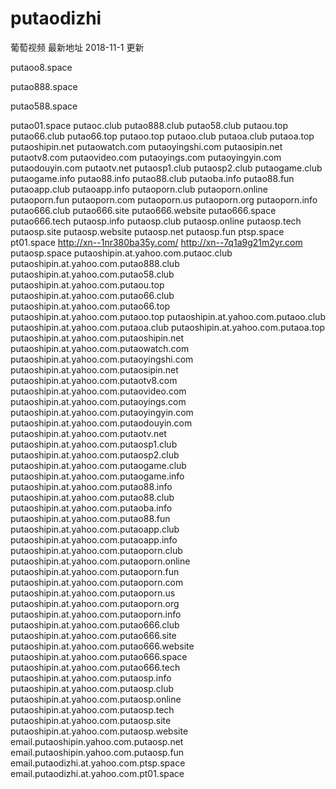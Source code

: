 # putaodizhi
葡萄视频 最新地址 2018-11-1 更新

putaoo8.space

putao888.space

putao588.space

putao01.space
putaoc.club
putao888.club
putao58.club
putaou.top
putao66.club
putao66.top
putaoo.top
putaoo.club
putaoa.club
putaoa.top
putaoshipin.net
putaowatch.com
putaoyingshi.com
putaosipin.net
putaotv8.com
putaovideo.com
putaoyings.com
putaoyingyin.com
putaodouyin.com
putaotv.net
putaosp1.club
putaosp2.club
putaogame.club
putaogame.info
putao88.info
putao88.club
putaoba.info
putao88.fun
putaoapp.club
putaoapp.info
putaoporn.club
putaoporn.online
putaoporn.fun
putaoporn.com
putaoporn.us
putaoporn.org
putaoporn.info
putao666.club
putao666.site
putao666.website
putao666.space
putao666.tech
putaosp.info
putaosp.club
putaosp.online
putaosp.tech
putaosp.site
putaosp.website
putaosp.net
putaosp.fun
ptsp.space
pt01.space
http://xn--1nr380ba35y.com/
http://xn--7q1a9g21m2yr.com
putaosp.space
putaoshipin.at.yahoo.com.putaoc.club
putaoshipin.at.yahoo.com.putao888.club
putaoshipin.at.yahoo.com.putao58.club
putaoshipin.at.yahoo.com.putaou.top
putaoshipin.at.yahoo.com.putao66.club
putaoshipin.at.yahoo.com.putao66.top
putaoshipin.at.yahoo.com.putaoo.top
putaoshipin.at.yahoo.com.putaoo.club
putaoshipin.at.yahoo.com.putaoa.club
putaoshipin.at.yahoo.com.putaoa.top
putaoshipin.at.yahoo.com.putaoshipin.net
putaoshipin.at.yahoo.com.putaowatch.com
putaoshipin.at.yahoo.com.putaoyingshi.com
putaoshipin.at.yahoo.com.putaosipin.net
putaoshipin.at.yahoo.com.putaotv8.com
putaoshipin.at.yahoo.com.putaovideo.com
putaoshipin.at.yahoo.com.putaoyings.com
putaoshipin.at.yahoo.com.putaoyingyin.com
putaoshipin.at.yahoo.com.putaodouyin.com
putaoshipin.at.yahoo.com.putaotv.net
putaoshipin.at.yahoo.com.putaosp1.club
putaoshipin.at.yahoo.com.putaosp2.club
putaoshipin.at.yahoo.com.putaogame.club
putaoshipin.at.yahoo.com.putaogame.info
putaoshipin.at.yahoo.com.putao88.info
putaoshipin.at.yahoo.com.putao88.club
putaoshipin.at.yahoo.com.putaoba.info
putaoshipin.at.yahoo.com.putao88.fun
putaoshipin.at.yahoo.com.putaoapp.club
putaoshipin.at.yahoo.com.putaoapp.info
putaoshipin.at.yahoo.com.putaoporn.club
putaoshipin.at.yahoo.com.putaoporn.online
putaoshipin.at.yahoo.com.putaoporn.fun
putaoshipin.at.yahoo.com.putaoporn.com
putaoshipin.at.yahoo.com.putaoporn.us
putaoshipin.at.yahoo.com.putaoporn.org
putaoshipin.at.yahoo.com.putaoporn.info
putaoshipin.at.yahoo.com.putao666.club
putaoshipin.at.yahoo.com.putao666.site
putaoshipin.at.yahoo.com.putao666.website
putaoshipin.at.yahoo.com.putao666.space
putaoshipin.at.yahoo.com.putao666.tech
putaoshipin.at.yahoo.com.putaosp.info
putaoshipin.at.yahoo.com.putaosp.club
putaoshipin.at.yahoo.com.putaosp.online
putaoshipin.at.yahoo.com.putaosp.tech
putaoshipin.at.yahoo.com.putaosp.site
putaoshipin.at.yahoo.com.putaosp.website
email.putaoshipin.yahoo.com.putaosp.net
email.putaoshipin.yahoo.com.putaosp.fun
email.putaodizhi.at.yahoo.com.ptsp.space
email.putaodizhi.at.yahoo.com.pt01.space

